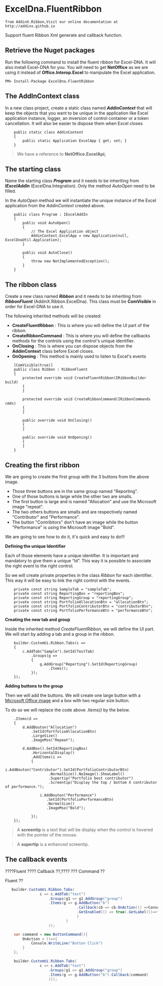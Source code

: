 # ExcelDna.FluentRibbon
    from AddinX.Ribbon,Visit our online documentation at http://addinx.github.io

Support fluent Ribbon Xml generate and callback function.


## Retrieve the Nuget packages

Run the following command to install the fluent ribbon for Excel-DNA. It will also install Excel-DNA for you.
You will need to get **NetOffice** as we are using it instead of **Office.Interop.Excel** to manipulate the Excel application.

```
PM> Install-Package ExcelDna.FluentRibbon
```

## The AddInContext class

In a new class project, create a static class named ***AddinContext*** that will keep the objects that you want to be unique in the application like Excel application instance, logger, an inversion of control container or a token cancellation. It will also be easier to dispose them when Excel closes

```
    public static class AddinContext
    {
        public static Application ExcelApp { get; set; }
    }
```

> We have a reference to <b>NetOffice.ExcelApi;</b>



## The starting class

Name the starting class ***Program*** and it needs to be inheriting from  ***IExcelAddIn*** (ExcelDna.Integration).
Only the method *AutoOpen* need to be filled.

In the *AutoOpen* method we will instantiate the unique instance of the Excel application from the *AddinContext* created above.

```
    public class Program : IExcelAddIn
    {
        public void AutoOpen()
        {
            // The Excel Application object
            AddinContext.ExcelApp = new Application(null, ExcelDnaUtil.Application);
        }

        public void AutoClose()
        {
            throw new NotImplementedException();
        }
    }
```

## The ribbon class

Create a new class named ***Ribbon*** and it needs to be inheriting from  ***RibbonFluent*** (AddinX.Ribbon.ExcelDna).
This class must be **ComVisible** in order for Excel-DNA to use it.

The following inherited methods will be created:

* **CreateFluentRibbon** : This is where you will define the UI part of the ribbon.
* **CreateRibbonCommand** : This is where you will define the callbacks methods for the controls using the control's unique identifier.
* **OnClosing** : This is where you can dispose objects from the **AddinContext** class before Excel closes.
* **OnOpening** : This method is mainly used to listen to Excel's events

```
    [ComVisible(true)]
    public class Ribbon : RibbonFluent
    {
        protected override void CreateFluentRibbon(IRibbonBuilder build)
        {
        }

        protected override void CreateRibbonCommand(IRibbonCommands cmds)
        {
        }

        public override void OnClosing()
        {
        }

        public override void OnOpening()
        {
        }
    }
```

## Creating the first ribbon
 
We are going to create the first group with the 3 buttons from the above image.

 * Those three buttons are in the same group named "Reporting".
 * One of those buttons is large while the other two are smalls.
 * The first button is large and is named "Allocation" and use the Microsoft image "repeat".
 * The two others buttons are smalls and are respectively named "Contributor" and "Performance".
 * The button "Contribitors" don't have an image while the button "Performance" is using the Microsoft image "Bold".

We are going to see how to do it, it's quick and easy to do!!!

**Defining the unique Identifier**

Each of those elements have a unique identifier. It is important and mandatory to give them a unique “Id”. This way it is possible to associate the right event to the right control.

So we will create private properties in the class *Ribbon* for each identifier. This way it will be easy to link the right control with the events.

```
    private const string SampleTab = "sampleTab";
    private const string ReportingBox = "reportingBox";
    private const string ReportingGroup = "reportingGroup";	
    private const string PortfolioAllocationBtn = "allocationBtn";
    private const string PortfolioContributorBtn = "contributorBtn";
    private const string PortfolioPerformanceBtn = "performanceBtn";    
```

**Creating the new tab and group**

Inside the inherited method *CreateFluentRibbon*, we will define the UI part. We will start by adding a tab and a group in the ribbon.

```
	builder.CustomUi.Ribbon.Tabs(c =>
	{
		c.AddTab("Sample").SetId(TestTab)
		    .Groups(g =>
		    {
		        g.AddGroup("Reporting").SetId(ReportingGroup)
		            .Items(); 
		    });
	});
```

**Adding buttons to the group**

Then we will add the buttons. We will create one large button with a [Microsoft Office image](https://imagemso.codeplex.com/) and a box with two regular size button. 

To do so we will replace the code above *.Items()* by the below.

```
	.Items(d =>
	{
	    d.AddBouton("Allocation")
	        .SetId(PortfolioAllocationBtn)
	        .LargeSize()
	        .ImageMso("Repeat");

	    d.AddBox().SetId(ReportingBox)
	        .HorizontalDisplay()
	        .AddItems(i =>
	        {  
	            i.AddBouton("Contributor").SetId(PortfolioContributorBtn)
	                .NormalSize().NoImage().ShowLabel()
	                .Supertip("Portfolio best contributor")
	                .Screentip("Display the top / bottom X contributor of performance.");

	            i.AddBouton("Performance")
	               .SetId(PortfolioPerformanceBtn)
	               .NormalSize()
	               .ImageMso("Bold");

	        });
	});
```


> A <strong>screentip</strong> is a text that will be display when the control is hovered with the pointer of the mouse.  

> A <strong>supertip</strong> is a enhanced screentip.



## The callback events

????Fluent ???? Callback ??,???? ??? Command ??

Fluent ??
```C#
   builder.CustomUi.Ribbon.Tabs(
                c => c.AddTab("test")
                    .Groups(g1 => g1.AddGroup("group")
                    .Items(g => g.AddButton("b")
                                 .Callback(cb => cb.OnAction(() =>Console.WriteLine("Test Button"))
                                 .GetEnabled(() => true).GetLabel(()=>"Button Callback")
                                 )
                            )
                    ));
```

```c#
    var command = new ButtonCommand(){
        OnAction = ()=>{
            Console.WriteLine("Button Click")
        }
    };

    builder.CustomUi.Ribbon.Tabs(
                c => c.AddTab("test")
                    .Groups(g1 => g1.AddGroup("group")
                    .Items(g => g.AddButton("b").Callback(command)
                    )));

```
